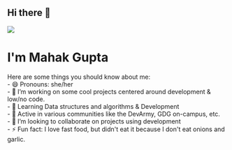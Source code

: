 ## Hi there 👋
<img src="https://encrypted-tbn0.gstatic.com/images?q=tbn:ANd9GcQViGIWGPB0ThklBbBSoODEUlV1yEak6-W63Q&s">
<br>
<h1>I'm Mahak Gupta</h1>
Here are some things you should know about me:
<br>
- 😄 Pronouns: she/her
<br>
- 🔭 I’m working on some cool projects centered around development & low/no code.
<br>
- 🌱 Learning Data structures and algorithms & Development  
<br>
- 🔭 Active in various communities like the DevArmy, GDG on-campus, etc.
<br>
- 👯 I’m looking to collaborate on projects using development
<br>
- ⚡ Fun fact: I love fast food, but didn't eat it because I don't eat onions and garlic.
<br>


